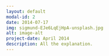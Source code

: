 ```yaml
---
layout: default
modal-id: 2
date: 2014-07-17
img: sigmund-EJe6LqEjHpA-unsplash.jpg
alt: image-alt
project-date: April 2014
description: All the explanation.
---
```

